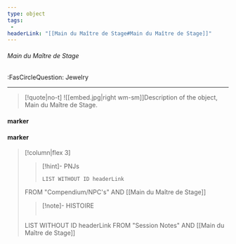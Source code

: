 ```yaml
---
type: object
tags:
 - 
headerLink: "[[Main du Maître de Stage#Main du Maître de Stage]]"
---
```


###### Main du Maître de Stage
<span class="sub2">:FasCircleQuestion: Jewelry</span>
___

> [!quote|no-t]
>![[embed.jpg|right wm-sm]]Description of the  object, Main du Maître de Stage.
<span class="clearfix"></span>

#### marker
#### marker
> [!column|flex 3]
>>[!hint]- PNJs
>>```dataview
>>LIST WITHOUT ID headerLink
>FROM "Compendium/NPC's" AND [[Main du Maître de Stage]]
>
>>[!note]- HISTOIRE
>>```dataview
>LIST WITHOUT ID headerLink
>FROM "Session Notes" AND [[Main du Maître de Stage]]